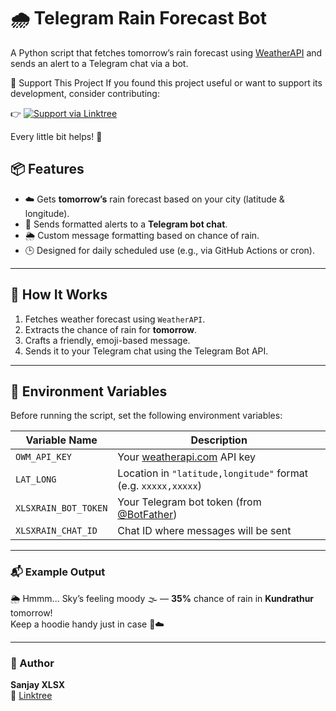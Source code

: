 # 🌧️ Telegram Rain Forecast Bot

A Python script that fetches tomorrow’s rain forecast using [WeatherAPI](https://www.weatherapi.com/) and sends an alert to a Telegram chat via a bot.

💖 Support This Project
If you found this project useful or want to support its development, consider contributing:

👉 [![Support via Linktree](https://img.shields.io/badge/Support-Linktree-blueviolet?logo=buymeacoffee&style=flat-square)](https://linktr.ee/Sanjay_xlsX)

Every little bit helps! 🙌

## 📦 Features

- ☁️ Gets **tomorrow’s** rain forecast based on your city (latitude & longitude).
- 🤖 Sends formatted alerts to a **Telegram bot chat**.
- 🌦️ Custom message formatting based on chance of rain.
- 🕒 Designed for daily scheduled use (e.g., via GitHub Actions or cron).

---

## 🚀 How It Works

1. Fetches weather forecast using `WeatherAPI`.
2. Extracts the chance of rain for **tomorrow**.
3. Crafts a friendly, emoji-based message.
4. Sends it to your Telegram chat using the Telegram Bot API.

---

## 🔧 Environment Variables

Before running the script, set the following environment variables:

| Variable Name          | Description                                 |
|------------------------|---------------------------------------------|
| `OWM_API_KEY`          | Your [weatherapi.com](https://weatherapi.com) API key |
| `LAT_LONG`             | Location in `"latitude,longitude"` format (e.g. `xxxxx,xxxxx`) |
| `XLSXRAIN_BOT_TOKEN`   | Your Telegram bot token (from [@BotFather](https://t.me/BotFather)) |
| `XLSXRAIN_CHAT_ID`     | Chat ID where messages will be sent         |

---

### 📬 Example Output

🌦️ Hmmm... Sky’s feeling moody 🌫️ — **35%** chance of rain in **Kundrathur** tomorrow!  
Keep a hoodie handy just in case 🎒☁️

---

### 📌 Author

**Sanjay XLSX**  
🔗 [Linktree](https://linktr.ee/Sanjay_xlsX)


